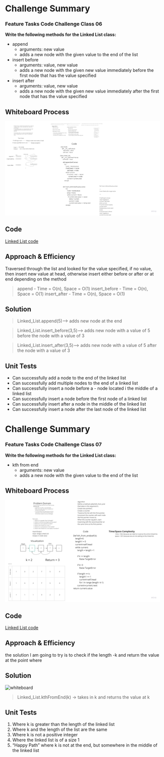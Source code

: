 # Challenge Summary
<!-- Description of the challenge -->
### Feature Tasks Code Challenge Class 06
**Write the following methods for the Linked List class:**

- append
    - arguments: new value
    - adds a new node with the given value to the end of the list
- insert before
    - arguments: value, new value
    - adds a new node with the given new value immediately before the first node that has the value specified
- insert after
    - arguments: value, new value
    - adds a new node with the given new value immediately after the first node that has the value specified


## Whiteboard Process
<!-- Embedded whiteboard image -->

![whiteboard](./Linked-Lists-insertions.jpg)

## Code
[Linked List code](./linked_list.py)

## Approach & Efficiency
<!-- What approach did you take? Why? What is the Big O space/time for this approach? -->

Traversed through the list and looked for the value specified, if no value, then insert new value at head, otherwise insert either before or after or at end depending on the method

> append - Time = O(n), Space = O(1)
insert_before - Time = O(n), Space = O(1)
insert_after - Time = O(n), Space = O(1)



## Solution
<!-- Show how to run your code, and examples of it in action -->

>Linked_List.append(5)--> adds new node at the end

>Linked_List.insert_before(3,5)--> adds new node with a value of 5 before the node with a value of 3

>Linked_List.insert_after(3,5)--> adds new node with a value of 5 after the node with a value of 3


## Unit Tests
- Can successfully add a node to the end of the linked list
- Can successfully add multiple nodes to the end of a linked list
- Can successfully insert a node before a - node located i the middle of a linked list
- Can successfully insert a node before the first node of a linked list
- Can successfully insert after a node in the middle of the linked list
- Can successfully insert a node after the last node of the linked list





# Challenge Summary
<!-- Description of the challenge -->
### Feature Tasks Code Challenge Class 07
**Write the following methods for the Linked List class:**

- kth from end
    - arguments: new value
    - adds a new node with the given value to the end of the list



## Whiteboard Process
<!-- Embedded whiteboard image -->

![whiteboard](./Linked-list-KTH.jpg)

## Code
[Linked List code](./linked_list.py)

## Approach & Efficiency
<!-- What approach did you take? Why? What is the Big O space/time for this approach? -->
the solution I am going to try is to check if the length -k and return the value at the point where


## Solution
<!-- Show how to run your code, and examples of it in action -->
![whiteboard](./kth-solution.png)

>Linked_List.kthFromEnd(k) -> takes in k and returns the value at k


## Unit Tests

1. Where k is greater than the length of the linked list
2. Where k and the length of the list are the same
3. Where k is not a positive integer
4. Where the linked list is of a size 1
5. “Happy Path” where k is not at the end, but somewhere in the middle of the linked list
